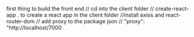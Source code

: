 first thing to build the front end 
  // cd into the client folder
  // create-react-app . to create a react app in the client folder
  //install axios and react-router-dom
  // add proxy to the package json
    // "proxy": "http://localhost/7000
    